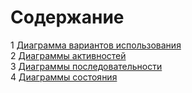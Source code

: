 # Содержание
1 [Диаграмма вариантов использования](UseCase/README.md)  
2 [Диаграммы активностей](Activity/README.md)  
3 [Диаграммы последовательности](Sequence/README.md)  
4 [Диаграммы состояния](State/README.md)  